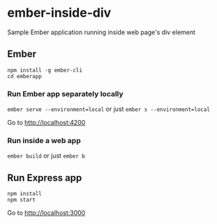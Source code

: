 # ember-inside-div
Sample Ember application running inside web page's div element

## Ember
```
npm install -g ember-cli
cd emberapp
```

### Run Ember app separately locally
`ember serve --environment=local` or just `ember s --environment=local`

Go to [http://localhost:4200](http://localhost:4200)

### Run inside a web app
`ember build` or just `ember b`

## Run Express app
```
npm install
npm start
```

Go to [http://localhost:3000](http://localhost:3000)
